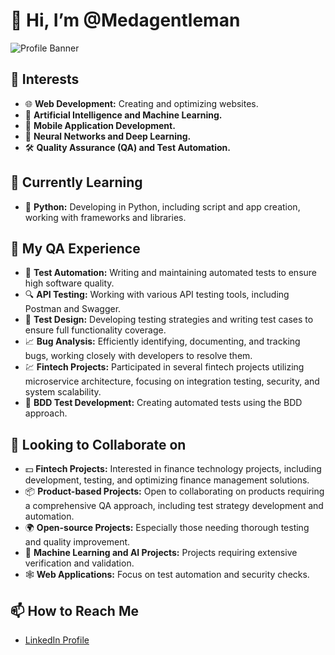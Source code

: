 # 👋 Hi, I’m @Medagentleman

![Profile Banner](https://img.shields.io/badge/Welcome%20to%20My%20GitHub%20Profile-brightgreen)

## 👀 Interests

- 🌐 **Web Development:** Creating and optimizing websites.
- 🤖 **Artificial Intelligence and Machine Learning.**
- 📱 **Mobile Application Development.**
- 🧠 **Neural Networks and Deep Learning.**
- 🛠️ **Quality Assurance (QA) and Test Automation.**

## 🌱 Currently Learning

- 🐍 **Python:** Developing in Python, including script and app creation, working with frameworks and libraries.

## 💼 My QA Experience

- 🧪 **Test Automation:** Writing and maintaining automated tests to ensure high software quality.
- 🔍 **API Testing:** Working with various API testing tools, including Postman and Swagger.
- 🧩 **Test Design:** Developing testing strategies and writing test cases to ensure full functionality coverage.
- 📈 **Bug Analysis:** Efficiently identifying, documenting, and tracking bugs, working closely with developers to resolve them.
- 💹 **Fintech Projects:** Participated in several fintech projects utilizing microservice architecture, focusing on integration testing, security, and system scalability.
- 🔧 **BDD Test Development:** Creating automated tests using the BDD approach.

## 💞️ Looking to Collaborate on

- 💵 **Fintech Projects:** Interested in finance technology projects, including development, testing, and optimizing finance management solutions.
- 📦 **Product-based Projects:** Open to collaborating on products requiring a comprehensive QA approach, including test strategy development and automation.
- 🌍 **Open-source Projects:** Especially those needing thorough testing and quality improvement.
- 🤝 **Machine Learning and AI Projects:** Projects requiring extensive verification and validation.
- 🕸️ **Web Applications:** Focus on test automation and security checks.

## 📫 How to Reach Me

- [LinkedIn Profile](https://www.linkedin.com/in/medagent/)
